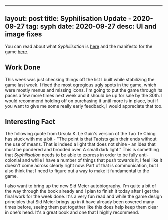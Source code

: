 
---
layout: post
title: Syphilisation Update - 2020-09-27
tag: syph
date: 2020-09-27
desc: UI and image fixes
---


You can read about what *Syphilisation* is [here](/blog/syph/announce) and the manifesto for the game [here](/blog/syph/newManifesto).

## Work Done

This week was just checking things off the list I built while stabilizing the game last week. I fixed the most egregious ugly spots in the game, which were mostly menus and missing icons. I'm going to put the game through its paces a few more times next week and it should be up for sale by the 30th. I would recommend holding off on purchasing it until more is in place, but if you want to give me some really early feedback, I would appreciate that too.

## Interesting Fact

The following quote from Ursula K. Le Guin's version of the Tao Te Ching has stuck with me a bit - "The point is that Taoists gain their ends without the use of means. That is indeed a light that does not shine - an idea that must be pondered and brooded over. A small dark light." This is something that *Syphilisation* needs to be able to express in order to be fully anti-colonial and while I have a number of things that push towards it, I feel like it doesn't come across clearly right now. Part of that is communication, but I also think that I need to figure out a way to make it fundamental to the game.


I also want to bring up the new Sid Meier autobiography. I'm quite a bit of the way through the book already and I plan to finish it today after I get the final work for the week done. It's a very fun read and while the game design principles that Sid Meier brings up in it have already been covered many times before, seeing them put together like this does help keep them clear in one's head. It's a great book and one that I highly recommend.

